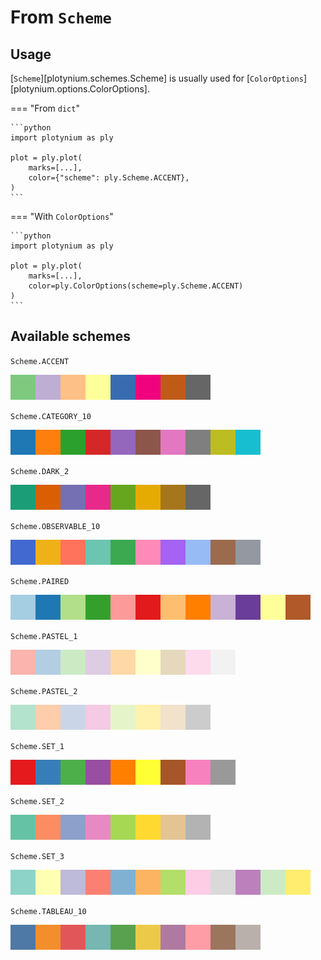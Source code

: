 # From `Scheme`

## Usage

[`Scheme`][plotynium.schemes.Scheme] is usually used for [`ColorOptions`][plotynium.options.ColorOptions].

=== "From `dict`"

    ```python
    import plotynium as ply

    plot = ply.plot(
        marks=[...],
        color={"scheme": ply.Scheme.ACCENT},
    )
    ```

=== "With `ColorOptions`"

    ```python
    import plotynium as ply

    plot = ply.plot(
        marks=[...],
        color=ply.ColorOptions(scheme=ply.Scheme.ACCENT)
    )
    ```

## Available schemes

`Scheme.ACCENT`

![](../images/schemes/discrete_scheme_accent.png)

`Scheme.CATEGORY_10`

![](../images/schemes/discrete_scheme_category_10.png)

`Scheme.DARK_2`

![](../images/schemes/discrete_scheme_dark_2.png)

`Scheme.OBSERVABLE_10`

![](../images/schemes/discrete_scheme_observable_10.png)

`Scheme.PAIRED`

![](../images/schemes/discrete_scheme_paired.png)

`Scheme.PASTEL_1`

![](../images/schemes/discrete_scheme_pastel_1.png)

`Scheme.PASTEL_2`

![](../images/schemes/discrete_scheme_pastel_2.png)

`Scheme.SET_1`

![](../images/schemes/discrete_scheme_set_1.png)

`Scheme.SET_2`

![](../images/schemes/discrete_scheme_set_2.png)

`Scheme.SET_3`

![](../images/schemes/discrete_scheme_set_3.png)

`Scheme.TABLEAU_10`

![](../images/schemes/discrete_scheme_tableau_10.png)

